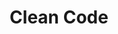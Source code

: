 ---
title: Clean Code
weight: 100
menu:
  notes:
    name: Clean Code
    identifier: notes-software-design-and-architecture-clean-code
    parent: notes-software-design-and-architecture
    weight: 100
---